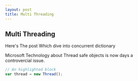 ```yaml
---
layout: post
title: Multi Threading
---
```


## Multi Threading

Here's The post Which dive into concurrent dictionary

Microsoft Technology about Thread safe objects is now days a controvercial issue.

```javascript
// An highlighted block
var thread = new Thread();
```
